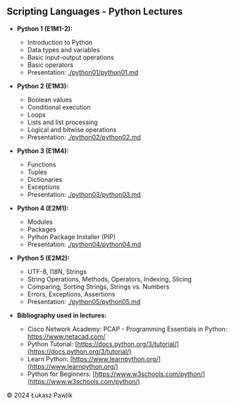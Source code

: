 ## Scripting Languages - Python Lectures

* **Python 1 (E1M1-2):**
  * Introduction to Python
  * Data types and variables
  * Basic input-output operations
  * Basic operators
  * Presentation: [./python01/python01.md](https://github.com/lukpaw/python-lectures/blob/main/python01/python01.md)

* **Python 2 (E1M3):**
  * Boolean values
  * Conditional execution
  * Loops
  * Lists and list processing
  * Logical and bitwise operations
  * Presentation: [./python02/python02.md](https://github.com/lukpaw/python-lectures/blob/main/python02/python02.md)

* **Python 3 (E1M4):**
  * Functions
  * Tuples
  * Dictionaries
  * Exceptions
  * Presentation: [./python03/python03.md](https://github.com/lukpaw/python-lectures/blob/main/python03/python03.md)

* **Python 4 (E2M1):**
  * Modules
  * Packages
  * Python Package Installer (PIP)
  * Presentation: [./python04/python04.md](https://github.com/lukpaw/python-lectures/blob/main/python04/python04.md)

* **Python 5 (E2M2):**
  * UTF-8, I18N, Strings 
  * String Operations, Methods, Operators, Indexing, Slicing 
  * Comparing, Sorting Strings, Strings vs. Numbers 
  * Errors, Exceptions, Assertions
  * Presentation: [./python05/python05.md](https://github.com/lukpaw/python-lectures/blob/main/python05/python05.md)

* **Bibliography used in lectures:**
  * Cisco Network Academy: PCAP - Programming Essentials in Python: https://www.netacad.com/
  * Python Tutorial: [https://docs.python.org/3/tutorial/](https://docs.python.org/3/tutorial/)
  * Learn Python: [https://www.learnpython.org/](https://www.learnpython.org/)
  * Python for Beginners: [https://www.w3schools.com/python/](https://www.w3schools.com/python/)

&copy; 2024 Łukasz Pawlik